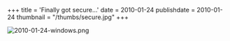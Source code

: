 +++
title = 'Finally got secure...'
date = 2010-01-24
publishdate = 2010-01-24
thumbnail = "/thumbs/secure.jpg"
+++

![2010-01-24-windows.png](../2010-01-24-windows.png)
